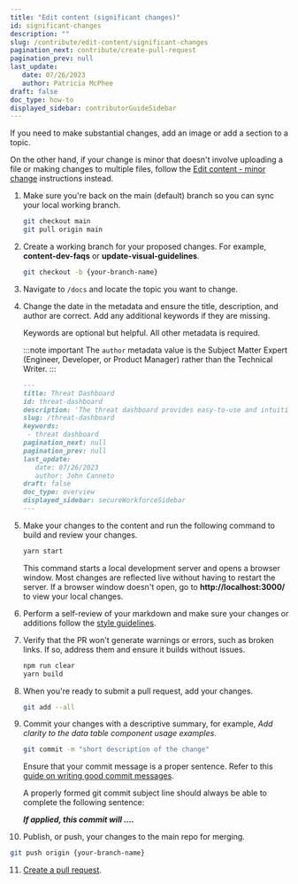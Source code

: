 ```yaml
---
title: "Edit content (significant changes)"
id: significant-changes
description: ""
slug: /contribute/edit-content/significant-changes
pagination_next: contribute/create-pull-request
pagination_prev: null
last_update:
   date: 07/26/2023
   author: Patricia McPhee
draft: false
doc_type: how-to
displayed_sidebar: contributorGuideSidebar
---
```


<!-- Reference links -->
[style-guide]: ../style-guide.md
[markdown]: ../markdown-reference.md
[contributor]: ../contribute.md
[site]: https://docs.beyondidentity.com/
[issues]: https://github.com/gobeyondidentity/customer-docs/issues
[repo]: https://github.com/gobeyondidentity/customer-docs
[pr]: https://github.com/gobeyondidentity/customer-docs/pulls
[enhancements]: https://github.com/gobeyondidentity/customer-docs/issues/new?assignees=&labels=%F0%9F%8C%9F+enhancement&projects=&template=enhancement.yml
[get-started]: ../get-started.md


If you need to make substantial changes, add an image or add a section to a topic.

On the other hand, if your change is minor that doesn't involve uploading a file or making changes to multiple files, follow the [Edit content - minor change](./minor-changes) instructions instead.

1. Make sure you're back on the main (default) branch so you can sync your local working branch.

   ```bash
   git checkout main
   git pull origin main
   ```

2. Create a working branch for your proposed changes. For example, **content-dev-faqs** or **update-visual-guidelines**.

   ```bash
   git checkout -b {your-branch-name}
   ```

3. Navigate to `/docs` and locate the topic you want to change. 

4. Change the date in the metadata and ensure the title, description, and author are correct. Add any additional keywords if they are missing.

   Keywords are optional but helpful. All other metadata is required.

   :::note important
   The `author` metadata value is the Subject Matter Expert (Engineer, Developer, or Product Manager) rather than the Technical Writer.
   :::

   ```markdown
   ---
   title: Threat Dashboard
   id: threat-dashboard
   description: 'The threat dashboard provides easy-to-use and intuitive threat intelligence analytics. This new dashboard will help you identify users, passkeys, and authentications that have displayed some risk over the last 0-90 days. Risky entities are added to low, medium, and high groups based on their score from 0-100. You can filter the view of this dashboard and the accompanying table based on these groups.'
   slug: /threat-dashboard
   keywords:
    - threat dashboard
   pagination_next: null
   pagination_prev: null
   last_update:
      date: 07/26/2023
      author: John Canneto
   draft: false
   doc_type: overview
   displayed_sidebar: secureWorkforceSidebar
   ---
   ```

5. Make your changes to the content and run the following command to build and review your changes.

   ```bash
   yarn start
   ```

   This command starts a local development server and opens a browser window. Most changes are reflected live without having to restart the server. If a browser window doesn't open, go to **http://localhost:3000/** to view your local changes. 

6. Perform a self-review of your markdown and make sure your changes or additions follow the [style guidelines](../style-guide.md).

7. Verify that the PR won't generate warnings or errors, such as broken links. If so, address them and ensure it builds without issues.

   ```bash
   npm run clear
   yarn build
   ```

8. When you're ready to submit a pull request, add your changes.

   ```bash
   git add --all
   ```

9. Commit your changes with a descriptive summary, for example, *Add clarity to the data table component usage examples*.

   ```bash
   git commit -m "short description of the change"
   ```

   Ensure that your commit message is a proper sentence. Refer to this [guide on writing good commit messages](https://cbea.ms/git-commit/).

   A properly formed git commit subject line should always be able to complete the following sentence:

   ***If applied, this commit will ....***

10. Publish, or push, your changes to the main repo for merging.

   ```bash
   git push origin {your-branch-name}
   ```

11. [Create a pull request](../create-pull-request).

